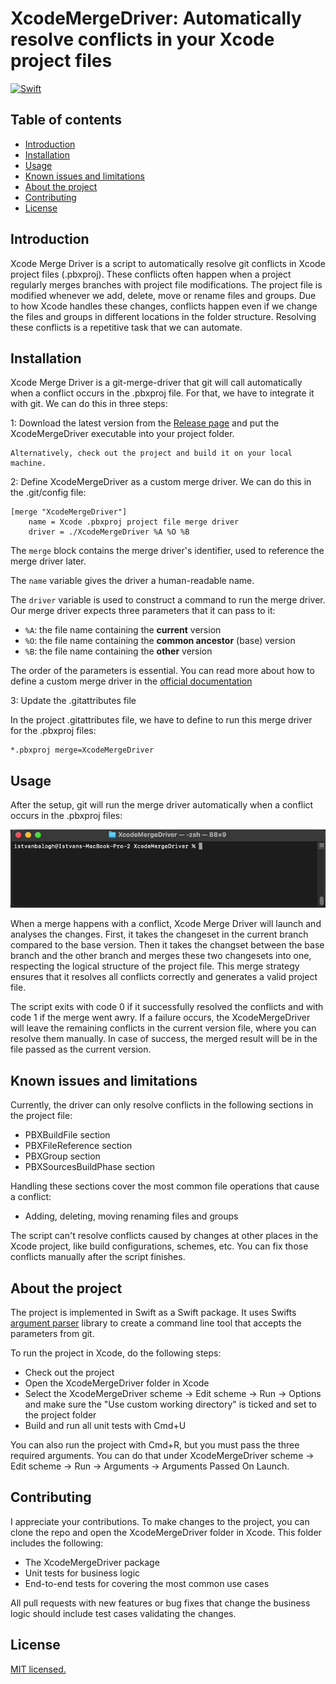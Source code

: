 
XcodeMergeDriver: Automatically resolve conflicts in your Xcode project files
=================================================
[![Swift](https://github.com/steven851007/XcodeMergeDriver/actions/workflows/swift.yml/badge.svg)](https://github.com/steven851007/XcodeMergeDriver/actions/workflows/swift.yml)

Table of contents
-----------------

* [Introduction](#introduction)
* [Installation](#installation)
* [Usage](#usage)
* [Known issues and limitations](#known-issues-and-limitations)
* [About the project](#about-the-project)
* [Contributing](#contributing)
* [License](#license)


Introduction
------------

Xcode Merge Driver is a script to automatically resolve git conflicts in Xcode project files (.pbxproj). These conflicts often happen when a project regularly merges branches with project file modifications. The project file is modified whenever we add, delete, move or rename files and groups. Due to how Xcode handles these changes, conflicts happen even if we change the files and groups in different locations in the folder structure. Resolving these conflicts is a repetitive task that we can automate. 

Installation
------------

Xcode Merge Driver is a git-merge-driver that git will call automatically when a conflict occurs in the .pbxproj file. For that, we have to integrate it with git. We can do this in three steps:

1: Download the latest version from the [Release page](https://github.com/steven851007/XcodeMergeDriver/releases) and put the XcodeMergeDriver executable into your project folder.

 	Alternatively, check out the project and build it on your local machine.

2: Define XcodeMergeDriver as a custom merge driver. We can do this in the .git/config file:

```gitconfig
[merge "XcodeMergeDriver"]
	name = Xcode .pbxproj project file merge driver
	driver = ./XcodeMergeDriver %A %O %B
```

The `merge` block contains the merge driver's identifier, used to reference the merge driver later.

The `name` variable gives the driver a human-readable name.

The `driver` variable is used to construct a command to run the merge driver. Our merge driver expects three parameters that it can pass to it:
- `%A`: the file name containing the **current** version
- `%O`: the file name containing the **common ancestor** (base) version
- `%B`: the file name containing the **other** version

The order of the parameters is essential.
You can read more about how to define a custom merge driver in the [official documentation](https://git-scm.com/docs/gitattributes#_defining_a_custom_merge_driver)

3: Update the .gitattributes file

In the project .gitattributes file, we have to define to run this merge driver for the .pbxproj files:
```gitattributes
*.pbxproj merge=XcodeMergeDriver
```
 
Usage
-----

After the setup, git will run the merge driver automatically when a conflict occurs in the .pbxproj files: 

![](git-merge.gif)

When a merge happens with a conflict, Xcode Merge Driver will launch and analyses the changes. First, it takes the changeset in the current branch compared to the base version. Then it takes the changset between the base branch and the other branch and merges these two changesets into one, respecting the logical structure of the project file. This merge strategy ensures that it resolves all conflicts correctly and generates a valid project file.

The script exits with code 0 if it successfully resolved the conflicts and with code 1 if the merge went awry. If a failure occurs, the XcodeMergeDriver will leave the remaining conflicts in the current version file, where you can resolve them manually. In case of success, the merged result will be in the file passed as the current version. 

Known issues and limitations
----------------------------

Currently, the driver can only resolve conflicts in the following sections in the project file:
- PBXBuildFile section
- PBXFileReference section
- PBXGroup section
- PBXSourcesBuildPhase section

Handling these sections cover the most common file operations that cause a conflict:
- Adding, deleting, moving renaming files and groups

The script can't resolve conflicts caused by changes at other places in the Xcode project, like build configurations, schemes, etc. You can fix those conflicts manually after the script finishes.

About the project
------------

The project is implemented in Swift as a Swift package. It uses Swifts [argument parser](https://github.com/apple/swift-argument-parser) library to create a command line tool that accepts the parameters from git. 

To run the project in Xcode, do the following steps:
- Check out the project
- Open the XcodeMergeDriver folder in Xcode
- Select the XcodeMergeDriver scheme -> Edit scheme -> Run -> Options and make sure the "Use custom working directory" is ticked and set to the project folder
- Build and run all unit tests with Cmd+U

You can also run the project with Cmd+R, but you must pass the three required arguments. You can do that under XcodeMergeDriver scheme -> Edit scheme -> Run -> Arguments -> Arguments Passed On Launch.

Contributing
------------

I appreciate your contributions. To make changes to the project, you can clone the repo and open the XcodeMergeDriver folder in Xcode. This folder includes the following:

- The XcodeMergeDriver package
- Unit tests for business logic
- End-to-end tests for covering the most common use cases

All pull requests with new features or bug fixes that change the business logic should include test cases validating the changes.

License
-------

[MIT licensed.](LICENSE)

